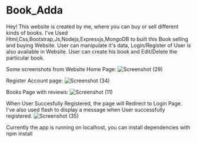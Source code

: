 # Book_Adda
Hey!  This website is created by me, where you can buy or sell different kinds of books.
I've Used Html,Css,Bootstrap,Js,Nodejs,Expressjs,MongoDB to built this Book selling and buying Website.
User can manipulate it's data, Login/Register of User is also available in Website. User can create his book 
and Edit/Delete the particular book.

Some screenshots from Website
Home Page:
![Screenshot (29)](https://user-images.githubusercontent.com/105699410/226264931-ed0b3d21-c7d5-49e0-b01b-6098be53990b.png)

Register Account page:
![Screenshot (34)](https://user-images.githubusercontent.com/105699410/226265130-05314454-16c7-4459-9694-d3e113b52810.png)

Books Page with reviews: 
![Screenshot (11)](https://user-images.githubusercontent.com/105699410/226266182-cee2b170-11fe-4ad6-8cb2-1784354f9963.png)

When User Succesfully Registered, the page will Redirect to Login Page.
I've also used flash to display a message when User successfully registered.
![Screenshot (35)](https://user-images.githubusercontent.com/105699410/226266822-cc7a7d73-92fb-4c4d-9544-7507ef327b4f.png)


Currently the app is running on localhost, you can install dependencies with 
npm install
